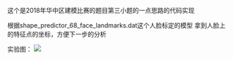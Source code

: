 这个是2018年华中区建模比赛的题目第三小题的一点思路的代码实现

根据shape_predictor_68_face_landmarks.dat这个人脸标定的模型
拿到人脸上的特征点的坐标，方便下一步的分析

实验图：
![](https://i.imgur.com/9HWM5mR.jpg)